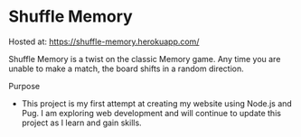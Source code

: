 # Shuffle Memory

Hosted at:
https://shuffle-memory.herokuapp.com/

Shuffle Memory is a twist on the classic Memory game. Any time you are unable to make a match, the board shifts in a random direction.

Purpose
  - This project is my first attempt at creating my website using Node.js and Pug. I am exploring web development and will continue to update this project as I learn and gain skills. 
